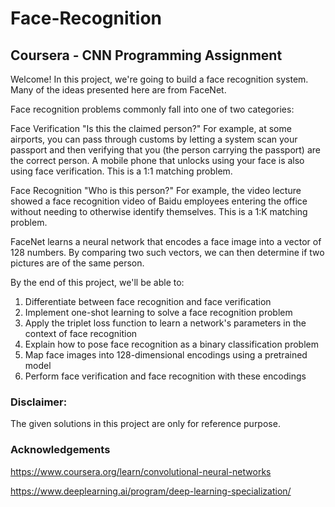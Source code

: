 # Face-Recognition
## Coursera - CNN Programming Assignment



Welcome! In this project, we're going to build a face recognition system. Many of the ideas presented here are from FaceNet.

Face recognition problems commonly fall into one of two categories:

Face Verification "Is this the claimed person?" For example, at some airports, you can pass through customs by letting a system scan your passport and then verifying that you (the person carrying the passport) are the correct person. A mobile phone that unlocks using your face is also using face verification. This is a 1:1 matching problem.

Face Recognition "Who is this person?" For example, the video lecture showed a face recognition video of Baidu employees entering the office without needing to otherwise identify themselves. This is a 1:K matching problem.

FaceNet learns a neural network that encodes a face image into a vector of 128 numbers. By comparing two such vectors, we can then determine if two pictures are of the same person.

By the end of this project, we'll be able to:

1. Differentiate between face recognition and face verification <br>
2. Implement one-shot learning to solve a face recognition problem <br>
3. Apply the triplet loss function to learn a network's parameters in the context of face recognition <br>
4. Explain how to pose face recognition as a binary classification problem <br>
5. Map face images into 128-dimensional encodings using a pretrained model <br>
6. Perform face verification and face recognition with these encodings <br>

### Disclaimer:

The given solutions in this project are only for reference purpose.

### Acknowledgements

https://www.coursera.org/learn/convolutional-neural-networks

https://www.deeplearning.ai/program/deep-learning-specialization/
